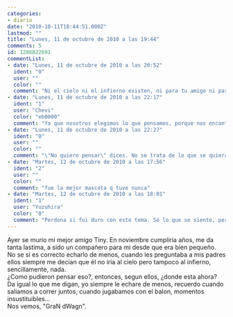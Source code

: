 ```yaml
---
categories:
- diario
date: "2010-10-11T18:44:51.000Z"
lastmod: ""
title: "Lunes, 11 de octubre de 2010 a las 19:44"
comments: 5
id: 1286822691
commentList:
- date: "Lunes, 11 de octubre de 2010 a las 20:52"
  ident: "0"
  user: ""
  color: ""
  comment: "Ni el cielo ni el infierno existen, ni para tu amigo ni para nadie. Tus padres tenían razón. Pasaste con él momentos muy agradables que al final serán los que recuerdes toda tu vida, eso es lo más importante. Y es normal que lo eches de menos, no malo. Piensa que toda existencia pasa por pérdidas importantes porque forman parte de ella misma."
- date: "Lunes, 11 de octubre de 2010 a las 22:17"
  ident: "1"
  user: "Chevi"
  color: "eb0000"
  comment: "Ya que nosotros elegimos lo que pensamos, porque nos encanta creer en esa libertad, porque prefieres pensar que no existe nada después?  \nYo personalmente amo la tranquilidad que te queda cuando puedes pensar que en todo momento hay alguien junto a ti, porque asi cuando hable solo no me sentiré un loco, y cuando haga algo bien, que sólo yo sabré que hice, sentiré que eso ha quedado ahi, y ha servido para algo más que para mi mismo.  \n  \nTodo eso se puede aplicar a morir... No quiero pensar que yo, YO, la cosa mas importante que conozco, mi identidad, mi ser, vaya a desaparecer. Que el mundo tenga millones de años y yo solo vaya a ocupar una minuscula parte que caera en el olvido. Me niego a pensar eso.  \n  \nY nadie jamas podra convencerme de que YO desaparecere. Porque si hay alguien que siempre ha estado a mi lado he sido yo mismo."
- date: "Lunes, 11 de octubre de 2010 a las 22:27"
  ident: "0"
  user: ""
  color: ""
  comment: "\"No quiero pensar\" dices. No se trata de lo que se quiera o no, sino de lo que hay. Yo estoy completamente segura de lo que digo, pero supongo que no todos han dado suficientes vueltas a la cabeza como para darse cuenta de este hecho. Tienen miedo a estar solos y eso les incita a inventarse historias. Si no, ¿por qué existen tantas creencias distintas? Lógico, cada sociedad sentía el mismo miedo, y al estar aisladas las unas de las otras inventaron cosas muy distintas. Si hubiese una Verdad absoluta la sabríamos todos por igual. Pero créeme, sólo ha llegado a tal convencimiento tras muchos años de rallada mental. Y no siento temor alguno. Somos polvo y en polvo nos convertiremos. Tuvimos la suerte de ser polvo con unos años de vida, deberíamos estar suficientemente agradecidos y ya, y dejar de pedir más vidas después de ésta."
- date: "Martes, 12 de octubre de 2010 a las 17:56"
  ident: "2"
  user: ""
  color: ""
  comment: "fue la mejor mascota q tuve nunca"
- date: "Martes, 12 de octubre de 2010 a las 18:01"
  ident: "1"
  user: "Yuzuhira"
  color: "0"
  comment: "Perdona si fui duro con este tema. Sé lo que se siente, pero yo conservo muy buenos recuerdos de mi gata y sé que me hizo muy feliz, y yo a ella. Casi parecíamos novios :)"
---
```


Ayer se murio mi mejor amigo Tiny. En noviembre cumpliria años, me da tanta lastima, a sido un compañero para mi desde que era bien pequeño. No se si es correcto echarlo de menos, cuando les preguntaba a mis padres ellos siempre me decian que él no iria al cielo pero tampoco al infierno, sencillamente, nada.  
¿Como pudieron pensar eso?, entonces, segun ellos, ¿donde esta ahora?  
Da igual lo que me digan, yo siempre le echare de menos, recuerdo cuando saliamos a correr juntos, cuando jugabamos con el balon, momentos insustituibles...  
Nos vemos, "GraN dWagn".
